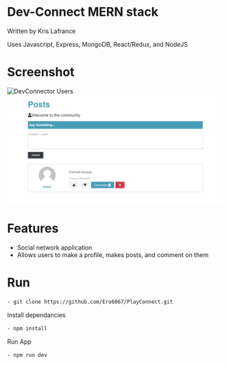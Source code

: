 # Dev-Connect MERN stack

Written by Kris Lafrance

Uses Javascript, Express, MongoDB, React/Redux, and NodeJS

# Screenshot

![DevConnector Users](/client/src/img/devUser.JPG)
![DevConnector Post](/client/src/img/devPosts.JPG)

# Features

- Social network application
- Allows users to make a profile, makes posts, and comment on them

# Run

```sh
- git clone https://github.com/Ero6067/PlayConnect.git
```

Install dependancies

```sh
- npm install
```

Run App

```sh
- npm run dev
```
